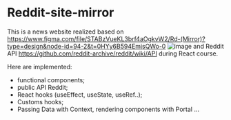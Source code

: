 # Reddit-site-mirror

This is a news website realized based on 
https://www.figma.com/file/STABzVueKL3brf4aOgkvW2/Rd-(Mirror)?type=design&node-id=94-2&t=0HYy6B594EmjsQWo-0
![image](https://user-images.githubusercontent.com/81320062/236199408-8b00105b-3453-4ac5-b0cb-31b393db4ea4.png)
and Reddit API 
https://github.com/reddit-archive/reddit/wiki/API
during React course.

Here are implemented:
- functional components;
- public API Reddit;
- React hooks (useEffect, useState, useRef..);
- Customs hooks;
- Passing Data with Context, rendering components with Portal
...
